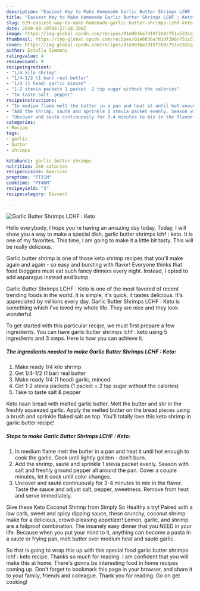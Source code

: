 ```yaml
---
description: "Easiest Way to Make Homemade Garlic Butter Shrimps LCHF : Keto"
title: "Easiest Way to Make Homemade Garlic Butter Shrimps LCHF : Keto"
slug: 639-easiest-way-to-make-homemade-garlic-butter-shrimps-lchf-keto
date: 2020-08-10T06:27:18.308Z
image: https://img-global.cpcdn.com/recipes/01e0036a7d10f2b0/751x532cq70/garlic-butter-shrimps-lchf-keto-recipe-main-photo.jpg
thumbnail: https://img-global.cpcdn.com/recipes/01e0036a7d10f2b0/751x532cq70/garlic-butter-shrimps-lchf-keto-recipe-main-photo.jpg
cover: https://img-global.cpcdn.com/recipes/01e0036a7d10f2b0/751x532cq70/garlic-butter-shrimps-lchf-keto-recipe-main-photo.jpg
author: Estella Simmons
ratingvalue: 4
reviewcount: 9
recipeingredient:
- "1/4 kilo shrimp"
- "1/4-1/2 (1 bar) real butter"
- "1/4 (1 head) garlic minced"
- "1-2 stevia packets 1 packet  2 tsp sugar without the calories"
- "to taste salt  pepper"
recipeinstructions:
- "In medium flame melt the butter in a pan and heat it until hot enough to cook the garlic. Cook until lightly golden - don&#39;t burn."
- "Add the shrimp, sauté and sprinkle 1 stevia packet evenly. Season with salt and freshly ground pepper all around the pan. Cover a couple minutes, let it cook until color changes."
- "Uncover and sauté continuously for 3-4 minutes to mix in the flavor. Taste the sauce and adjust salt, pepper, sweetness. Remove from heat and serve immediately."
categories:
- Recipe
tags:
- garlic
- butter
- shrimps

katakunci: garlic butter shrimps 
nutrition: 269 calories
recipecuisine: American
preptime: "PT31M"
cooktime: "PT46M"
recipeyield: "3"
recipecategory: Dessert

---
```



![Garlic Butter Shrimps LCHF : Keto](https://img-global.cpcdn.com/recipes/01e0036a7d10f2b0/751x532cq70/garlic-butter-shrimps-lchf-keto-recipe-main-photo.jpg)

Hello everybody, I hope you're having an amazing day today. Today, I will show you a way to make a special dish, garlic butter shrimps lchf : keto. It is one of my favorites. This time, I am going to make it a little bit tasty. This will be really delicious.

Garlic butter shrimp is one of those keto shrimp recipes that you&#39;ll make again and again - so easy and bursting with flavor! Everyone thinks that food bloggers must eat such fancy dinners every night. Instead, I opted to add asparagus instead and bump.

Garlic Butter Shrimps LCHF : Keto is one of the most favored of recent trending foods in the world. It is simple, it's quick, it tastes delicious. It's appreciated by millions every day. Garlic Butter Shrimps LCHF : Keto is something which I've loved my whole life. They are nice and they look wonderful.


To get started with this particular recipe, we must first prepare a few ingredients. You can have garlic butter shrimps lchf : keto using 5 ingredients and 3 steps. Here is how you can achieve it.

<!--inarticleads1-->

##### The ingredients needed to make Garlic Butter Shrimps LCHF : Keto:

1. Make ready 1/4 kilo shrimp
1. Get 1/4-1/2 (1 bar) real butter
1. Make ready 1/4 (1 head) garlic, minced
1. Get 1-2 stevia packets (1 packet = 2 tsp sugar without the calories)
1. Take to taste salt &amp; pepper


Keto naan bread with melted garlic butter. Melt the butter and stir in the freshly squeezed garlic. Apply the melted butter on the bread pieces using a brush and sprinkle flaked salt on top. You&#39;ll totally love this keto shrimp in garlic butter recipe! 

<!--inarticleads2-->

##### Steps to make Garlic Butter Shrimps LCHF : Keto:

1. In medium flame melt the butter in a pan and heat it until hot enough to cook the garlic. Cook until lightly golden - don&#39;t burn.
1. Add the shrimp, sauté and sprinkle 1 stevia packet evenly. Season with salt and freshly ground pepper all around the pan. Cover a couple minutes, let it cook until color changes.
1. Uncover and sauté continuously for 3-4 minutes to mix in the flavor. Taste the sauce and adjust salt, pepper, sweetness. Remove from heat and serve immediately.


Give these Keto Coconut Shrimp from Simply So Healthy a try! Paired with a low carb, sweet and spicy dipping sauce, these crunchy, coconut shrimp make for a delicious, crowd-pleasing appetizer! Lemon, garlic, and shrimp are a failproof combination. The insanely easy dinner that you NEED in your life. Because when you put your mind to it, anything can become a pasta In a saute or frying pan, melt butter over medium heat and sauté garlic. 

So that is going to wrap this up with this special food garlic butter shrimps lchf : keto recipe. Thanks so much for reading. I am confident that you will make this at home. There's gonna be interesting food in home recipes coming up. Don't forget to bookmark this page in your browser, and share it to your family, friends and colleague. Thank you for reading. Go on get cooking!

